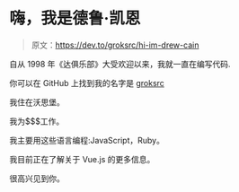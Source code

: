# 嗨，我是德鲁·凯恩

> 原文：<https://dev.to/groksrc/hi-im-drew-cain>

自从 1998 年《达俱乐部》大受欢迎以来，我就一直在编写代码.

你可以在 GitHub 上找到我的名字是 [groksrc](https://github.com/groksrc)

我住在沃思堡。

我为$$$工作。

我主要用这些语言编程:JavaScript，Ruby。

我目前正在了解关于 Vue.js 的更多信息。

很高兴见到你。